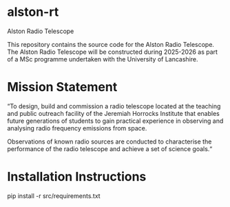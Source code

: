 # alston-rt
Alston Radio Telescope

This repository contains the source code for the Alston Radio Telescope. The Alston Radio Telescope will be constructed during 2025-2026 as part of a MSc programme undertaken with the University of Lancashire. 

# Mission Statement

“To design, build and commission a radio telescope located at the teaching and public outreach facility of the Jeremiah Horrocks Institute that enables future generations of students to gain practical experience in observing and analysing radio frequency emissions from space. 

Observations of known radio sources are conducted to characterise the performance of the radio telescope and achieve a set of science goals.“

# Installation Instructions

pip install -r src/requirements.txt
